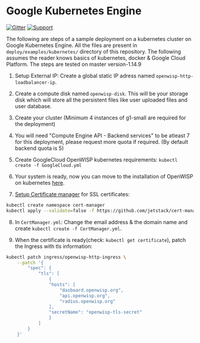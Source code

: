 # Google Kubernetes Engine

[![Gitter](https://img.shields.io/gitter/room/openwisp/general.svg)](https://gitter.im/openwisp/dockerize-openwisp)
[![Support](https://img.shields.io/badge/support-orange.svg)](http://openwisp.org/support.html)

The following are steps of a sample deployment on a kubernetes cluster on Google Kubernetes Engine. All the files are present in `deploy/examples/kubernetes/` directory of this repository.
The following assumes the reader knows basics of kubernetes, docker & Google Cloud Platform.
The steps are tested on master version-1.14.9

1. Setup External IP: Create a global static IP adress named `openwisp-http-loadbalancer-ip`.

2. Create a compute disk named `openwisp-disk`. This will be your storage disk which will store all the persistent files like user uploaded files and user database.

3. Create your cluster (Minimum 4 instances of g1-small are required for the deployment)

4. You will need "Compute Engine API - Backend services" to be atleast 7 for this deployment, please request more quota if required. (By default backend quota is 5)

5. Create GoogleCloud OpenWISP kubernetes requirements: `kubectl create -f GoogleCloud.yml`

6. Your system is ready, now you can move to the installation of OpenWISP on kubernetes [here](KUBERNETES.md).

7. [Setup Certificate manager](https://cert-manager.io/docs/installation/kubernetes/#installing-with-regular-manifests) for SSL certificates:

```bash
kubectl create namespace cert-manager
kubectl apply --validate=false -f https://github.com/jetstack/cert-manager/releases/download/v0.12.0/cert-manager.yaml
```

8. In `CertManager.yml`: Change the email address & the domain name and create `kubectl create -f CertManager.yml`.

9. When the certificate is ready(check: `kubectl get certificate`), patch the Ingress with tls information:

```bash
kubectl patch ingress/openwisp-http-ingress \
    --patch '{
        "spec": {
            "tls": [
                {
                "hosts": [
                    "dasboard.openwisp.org",
                    "api.openwisp.org",
                    "radius.openwisp.org"
                ],
                "secretName": "openwisp-tls-secret"
                }
            ]
        }
    }'
```
